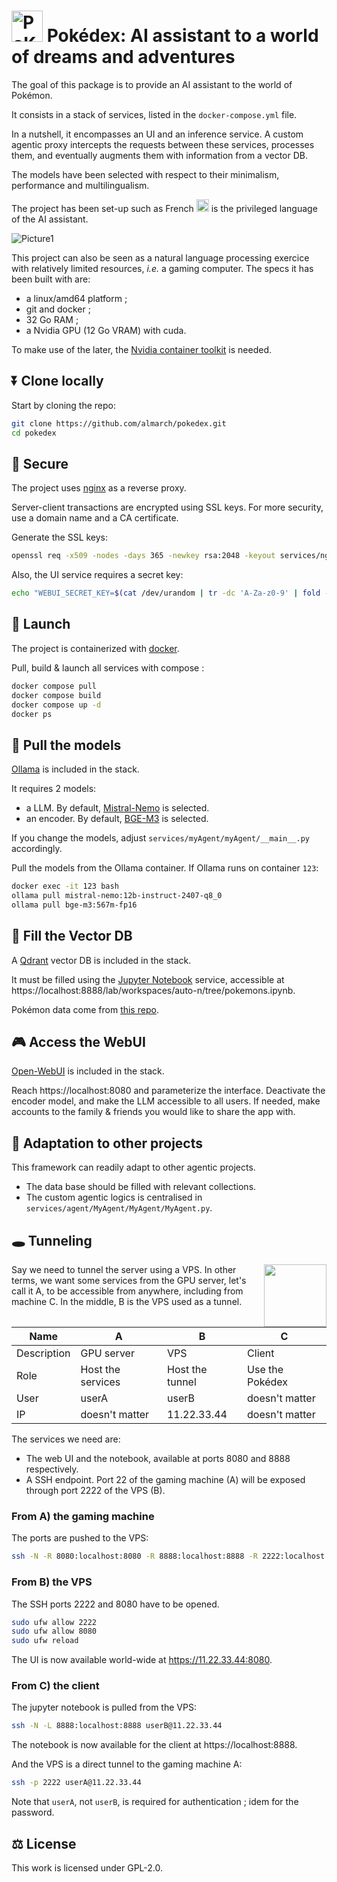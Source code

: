 # <img src="https://github.com/user-attachments/assets/bfe58e17-99f6-4ad7-af1a-ce25b21cbc6a" alt="PoKéDeX" width="50"/> Pokédex: AI assistant to a world of dreams and adventures

The goal of this package is to provide an AI assistant to the world of Pokémon.

It consists in a stack of services, listed in the `docker-compose.yml` file.

In a nutshell, it encompasses an UI and an inference service. A custom agentic proxy intercepts the requests between these services, processes them, and eventually augments them with information from a vector DB.

The models have been selected with respect to their minimalism, performance and multilingualism.

The project has been set-up such as French <img src="https://upload.wikimedia.org/wikipedia/commons/c/c3/Flag_of_France.svg" alt="fr" width="20"/> is the privileged language of the AI assistant.

![Picture1](https://github.com/user-attachments/assets/d3b2aea5-9b25-4bcd-9c53-92093d1b450a)

This project can also be seen as a natural language processing exercice with relatively limited resources, _i.e._ a gaming computer. The specs it has been built with are:

- a linux/amd64 platform ;
- git and docker ;
- 32 Go RAM ;
- a Nvidia GPU (12 Go VRAM) with cuda.

To make use of the later, the [Nvidia container toolkit](https://docs.nvidia.com/datacenter/cloud-native/container-toolkit/latest/install-guide.html) is needed.

## ⏬ Clone locally

Start by cloning the repo:

```sh
git clone https://github.com/almarch/pokedex.git
cd pokedex
```

## 🔐 Secure

The project uses [nginx](https://github.com/nginx/nginx) as a reverse proxy.

Server-client transactions are encrypted using SSL keys. For more security, use a domain name and a CA certificate.

Generate the SSL keys:

```sh
openssl req -x509 -nodes -days 365 -newkey rsa:2048 -keyout services/nginx/ssl/ssl.key -out services/nginx/ssl/ssl.crt -subj "/CN=localhost"
```

Also, the UI service requires a secret key:

```sh
echo "WEBUI_SECRET_KEY=$(cat /dev/urandom | tr -dc 'A-Za-z0-9' | fold -w 32 | head -n 1)" > .env
```

## 🚀 Launch

The project is containerized with [docker](https://github.com/docker).

Pull, build & launch all services with compose :

```sh
docker compose pull
docker compose build
docker compose up -d
docker ps
```

## 🦙 Pull the models

[Ollama](https://github.com/ollama/ollama) is included in the stack.

It requires 2 models:
- a LLM. By default, [Mistral-Nemo](https://huggingface.co/mistralai/Mistral-Nemo-Instruct-2407) is selected.
- an encoder. By default, [BGE-M3](https://huggingface.co/BAAI/bge-m3) is selected.

If you change the models, adjust `services/myAgent/myAgent/__main__.py` accordingly.

Pull the models from the Ollama container. If Ollama runs on container `123`:

```sh
docker exec -it 123 bash
ollama pull mistral-nemo:12b-instruct-2407-q8_0
ollama pull bge-m3:567m-fp16
```

## 🧩 Fill the Vector DB

A [Qdrant](https://github.com/qdrant/qdrant) vector DB is included in the stack.

It must be filled using the [Jupyter Notebook](https://github.com/jupyter/notebook) service, accessible at https://localhost:8888/lab/workspaces/auto-n/tree/pokemons.ipynb.

Pokémon data come from [this repo](https://github.com/PokeAPI/pokeapi).

## 🎮 Access the WebUI

[Open-WebUI](https://github.com/open-webui/open-webui) is included in the stack.

Reach https://localhost:8080 and parameterize the interface. Deactivate the encoder model, and make the LLM accessible to all users. If needed, make accounts to the family & friends you would like to share the app with.

## 🔀 Adaptation to other projects

This framework can readily adapt to other agentic projects.

- The data base should be filled with relevant collections.
- The custom agentic logics is centralised in `services/agent/MyAgent/MyAgent/MyAgent.py`.

## 🕳️ Tunneling

<img src="https://github.com/user-attachments/assets/86197798-9039-484b-9874-85f529fba932" width="100px" align="right"/>

Say we need to tunnel the server using a VPS. In other terms, we want some services from the GPU server, let's call it A, to be accessible from anywhere, including from machine C. In the middle, B is the VPS used as a tunnel. 

Name|A  |B  |C  |
---|---|---|---
Description|GPU server  |VPS  |Client  |
Role|Host the services  |Host the tunnel  |Use the Pokédex  | 
User|userA  |userB  | doesn't matter   | 
IP|doesn't matter  |11.22.33.44  | doesn't matter  | 

The services we need are:
- The web UI and the notebook, available at ports 8080 and 8888 respectively.
- A SSH endpoint. Port 22 of the gaming machine (A) will be exposed through port 2222 of the VPS (B).

### From A) the gaming machine
The ports are pushed to the VPS:

```sh
ssh -N -R 8080:localhost:8080 -R 8888:localhost:8888 -R 2222:localhost:22 userB@11.22.33.44
```

### From B) the VPS
The SSH ports 2222 and 8080 have to be opened.

```sh
sudo ufw allow 2222
sudo ufw allow 8080
sudo ufw reload
```

The UI is now available world-wide at https://11.22.33.44:8080.

### From C) the client
The jupyter notebook is pulled from the VPS:

```sh
ssh -N -L 8888:localhost:8888 userB@11.22.33.44
```

The notebook is now available for the client at https://localhost:8888.

And the VPS is a direct tunnel to the gaming machine A:

```sh
ssh -p 2222 userA@11.22.33.44
```

Note that `userA`, not `userB`, is required for authentication ; idem for the password.

## ⚖️ License

This work is licensed under GPL-2.0.
